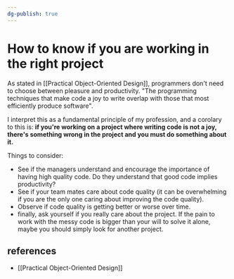 ```yaml
---
dg-publish: true
---
```

# How to know if you are working in the right project

As stated in [[Practical Object-Oriented Design]], programmers don't need to choose between pleasure and productivity. "The programming techniques that make code a joy to write overlap with those that most efficiently produce software".

I interpret this as a fundamental principle of my profession, and a corolary to this is: **if you're working on a project where writing code is not a joy, there's something wrong in the project and you must do something about it.**

Things to consider:

- See if the managers understand and encourage the importance of having high quality code. Do they understand that good code implies productivity?
- See if your team mates care about code quality (it can be overwhelming if you are the only one caring about improving the code quality).
- Observe if code quality is getting better or worse over time.
- finally, ask yourself if you really care about the project. If the pain to work with the messy code is bigger than your will to solve it alone, maybe you should simply look for another project.


## references

- [[Practical Object-Oriented Design]]